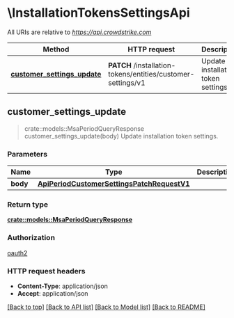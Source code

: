 # \InstallationTokensSettingsApi

All URIs are relative to *<https://api.crowdstrike.com>*

Method | HTTP request | Description
------------- | ------------- | -------------
[**customer_settings_update**](InstallationTokensSettingsApi.md#customer_settings_update) | **PATCH** /installation-tokens/entities/customer-settings/v1 | Update installation token settings.

## customer_settings_update

> crate::models::MsaPeriodQueryResponse customer_settings_update(body)
Update installation token settings.

### Parameters

Name | Type | Description  | Required | Notes
------------- | ------------- | ------------- | ------------- | -------------
**body** | [**ApiPeriodCustomerSettingsPatchRequestV1**](ApiPeriodCustomerSettingsPatchRequestV1.md) |  | [required] |

### Return type

[**crate::models::MsaPeriodQueryResponse**](msa.QueryResponse.md)

### Authorization

[oauth2](../README.md#oauth2)

### HTTP request headers

- **Content-Type**: application/json
- **Accept**: application/json

[[Back to top]](#) [[Back to API list]](../README.md#documentation-for-api-endpoints) [[Back to Model list]](../README.md#documentation-for-models) [[Back to README]](../README.md)
